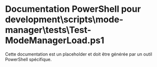 # Documentation PowerShell pour development\scripts\mode-manager\tests\Test-ModeManagerLoad.ps1

Cette documentation est un placeholder et doit être générée par un outil PowerShell spécifique.
